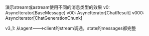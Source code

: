 演示stream或astream使用不同的消息类型的效果
v0: AsyncIterator[BaseMessage]
v00: AsyncIterator[ChatResult]
v000: AsyncIterator[ChatGenerationChunk]

v3_1: 从agent--->client的stream调通，state的messages都完整